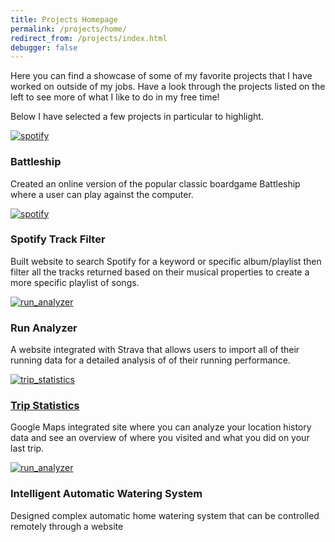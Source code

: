 ```yaml
---
title: Projects Homepage
permalink: /projects/home/
redirect_from: /projects/index.html
debugger: false
---
```


<p class="lead">
Here you can find a showcase of some of my favorite projects that I have worked on outside of my jobs. Have a look through the projects listed on the left to see more of what I like to do in my free time!
</p>

<p class="lead">
Below I have selected a few projects in particular to highlight.
</p>

<div class="col-lg-6">
  <div class="thumbnail">
    <div class="image">
      <a href="{{site.url}}/projects/battleship"><img src="{{site.url}}/assets/img/projects/battleship/Battleship (9).png" class="img-responsive" alt="spotify"></a>
    </div>
    <div class="caption">
      <h3>Battleship</h3>
      <p>Created an online version of the popular classic boardgame Battleship where a user can play against the computer.</p>
    </div>
  </div>
</div>

<div class="col-lg-6">
  <div class="thumbnail">
    <div class="image">
      <a href="{{site.url}}/projects/spotify_filter"><img src="{{site.url}}/assets/img/projects/spotify_filter/SpotifyFilter (1).png" class="img-responsive" alt="spotify"></a>
    </div>
    <div class="caption">
      <h3>Spotify Track Filter</h3>
      <p>Built website to search Spotify for a keyword or specific album/playlist then filter all the tracks returned based on their musical properties to create a more specific playlist of songs.</p>
    </div>
  </div>
</div>

<div class="col-lg-6">
  <div class="thumbnail">
    <div class="image">
      <a href="{{site.url}}/projects/run_analyzer"><img src="{{site.url}}/assets/img/projects/run_analyzer/RunAnalyzer (4).png" class="img-responsive" alt="run_analyzer"></a>
    </div>
    <div class="caption">
      <h3>Run Analyzer</h3>
      <p>A website integrated with Strava that allows users to import all of their running data for a detailed analysis of of their running performance.</p>
    </div>
  </div>
</div>

<div class="col-lg-6">
  <div class="thumbnail">
    <div class="image">
      <a href="{{site.url}}/projects/trip_statistics"><img src="{{site.url}}/assets/img/projects/trip_statistics/trip_statistics (14).png" class="img-responsive" alt="trip_statistics"></a>
    </div>
    <div class="caption">
      <a href="{{site.url}}/projects/trip_statistics"><h3>Trip Statistics</h3></a>
      <p>Google Maps integrated site where you can analyze your location history data and see an overview of where you visited and what you did on your last trip.</p>
    </div>
  </div>
</div>

<div class="col-lg-6">
  <div class="thumbnail">
    <div class="image">
      <a href="{{site.url}}/projects/watering_system"><img src="{{site.url}}/assets/img/projects/watering_system/Automatic Watering System 11.jpg" class="img-responsive" alt="run_analyzer"></a>
    </div>
    <div class="caption">
      <h3>Intelligent Automatic Watering System</h3>
      <p>Designed complex automatic home watering system that can be controlled remotely through a website</p>
    </div>
  </div>
</div>
